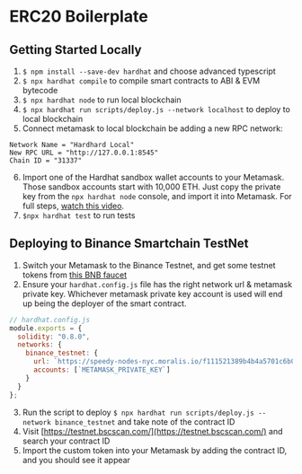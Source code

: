 # ERC20 Boilerplate

## Getting Started Locally
1. `$ npm install --save-dev hardhat` and choose advanced typescript
2. `$ npx hardhat compile` to compile smart contracts to ABI & EVM bytecode
3. `$ npx hardhat node` to run local blockchain
4. `$ npx hardhat run scripts/deploy.js --network localhost` to deploy to local blockchain
5. Connect metamask to local blockchain be adding a new RPC network:
```
Network Name = "Hardhard Local"
New RPC URL = "http://127.0.0.1:8545"
Chain ID = "31337"
```
6. Import one of the Hardhat sandbox wallet accounts to your Metamask. Those sandbox accounts start with 10,000 ETH. Just copy the private key from the `npx hardhat node` console, and import it into Metamask. For full steps, [watch this video](https://youtu.be/FTDEX3S1eqU?t=229).
7. `$npx hardhat test` to run tests


## Deploying to Binance Smartchain TestNet
1. Switch your Metamask to the Binance Testnet, and get some testnet tokens from [this BNB faucet](https://testnet.binance.org/faucet-smart)
2. Ensure your `hardhat.config.js` file has the right network url & metamask private key. Whichever metamask private key account is used will end up being the deployer of the smart contract.
```js
// hardhat.config.js
module.exports = {
  solidity: "0.8.0",
  networks: {
    binance_testnet: {
      url: `https://speedy-nodes-nyc.moralis.io/f111521389b4b4a5701c6b0b/bsc/testnet`,
      accounts: [`METAMASK_PRIVATE_KEY`]
    }
  }
};
```
3. Run the script to deploy `$ npx hardhat run scripts/deploy.js --network binance_testnet` and take note of the contract ID
4. Visit [https://testnet.bscscan.com/](https://testnet.bscscan.com/) and search your contract ID
5. Import the custom token into your Metamask by adding the contract ID, and you should see it appear